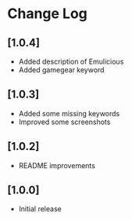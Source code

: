 # Change Log

## [1.0.4]

- Added description of Emulicious
- Added gamegear keyword

## [1.0.3]

- Added some missing keywords
- Improved some screenshots

## [1.0.2]

- README improvements

## [1.0.0]

- Initial release